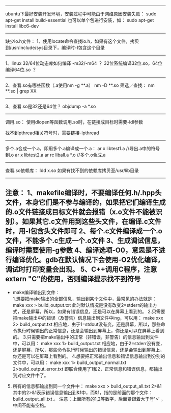******************************************************************************
ubuntu下最好安装开发环境，安装过程中可能由于网络原因安装失败：
sudo apt-get install  build-essential
也可以单个包进行安装，如：
sudo apt-get install libc6-dev 
******************************************************************************
缺少io.h文件：
1、使用locate命令查找io.h，如果有这个文件，拷贝到/usr/include/sys目录下，编译时-I包含这个目录 
******************************************************************************
1、linux 32/64位动态库如何编译
-m32/-m64 ？
32位系统编译32位.so，64位编译64位.so ？
******************************************************************************
2、查看.so有哪些函数（.a使用nm -g **.a）
nm -D **.so
筛选／查找： nm **.so | grep XX
******************************************************************************
3、查看.so是32还是64位？
objdump -a *.so
******************************************************************************
调用.so：
使用dlopen等函数调用.so时，在链接成目标时需要-ldl参数

找不到pthread相关符号时，需要链接-lpthread
******************************************************************************
多个.a合成一个.a，即用多个.a编译成一个.a：
ar x libtest1.a		//导出.a中的符号到.o
ar x libtest2.a
ar rc liball.a *.o  //多个.o合成.a
******************************************************************************
查看.so依赖库：
ldd x.so
如果有找不到的依赖库拷贝至/usr/lib目录
******************************************************************************

注意：
1、makefile编译时，不要编译任何.h/.hpp头文件，本身它们是不参与编译的，如果把它们编译生成的.o文件链接成目标文件就会报错（x.o文件不能被识别）。如果其它.c文件用到这些头文件，在编译.c文件时，用-I包含头文件即可
2、每个.c文件编译成一个.o文件，不能多个.c生成一个.o文件
3、生成调试信息，编译时需要使用-g参数
4、编译选项-O0，意思是不进行编译优化。gdb在默认情况下会使用-O2优化编译，调试时打印变量会出现<optimized out>。
5、C++调用C程序，注意extern "C"的使用，否则编译提示找不到符号
---

* make编译输出到文件：<br />
1.想要把make输出的全部信息，输出到某个文件中，最常见的办法就是：
make xxx > build_output.txt
此时默认情况是没有改变2=stderr的输出方式，还是屏幕，所以，如果有错误信息，还是可以在屏幕上看到的。
2.只需要把make输出中的错误（及警告）信息输出到文件中ing，可以用：
make xxx 2> build_output.txt
相应地，由于1=stdout没有变，还是屏幕，所以，那些命令执行时候输出的正常信息，还是会输出到屏幕上，你还是可以在屏幕上看到的。
3.只需要把make输出中的正常（非错误，非警告）的信息输出到文件中，可以用：
make xxx 1> build_output.txt
相应地，由于2=stderr没有变，还是屏幕，所以，那些命令执行时候输出的错误信息，还是会输出到屏幕上，你还是可以在屏幕上看到的。
4.想要把正常输出信息和错误信息输出到分别的文件中，可以用：
make xxx 1> build_output_normal.txt 2>build_output_error.txt
即联合使用了1和2，正常信息和错误信息，都输出到对应文件中了。
5. 所有的信息都输出到同一个文件中：
make xxx > build_output_all.txt 2>&1
其中的2>&1表示错误信息输出到&1中，而&1，指的是前面的那个文件：build_output_all.txt 。
注意：上面所有的1,2等数字，后面紧跟着大于号'>' ，中间不能有空格。
